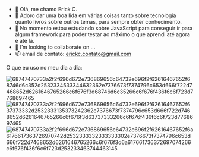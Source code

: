- 👋 Olá, me chamo Erick C.
- 👀 Adoro dar uma boa lida em várias coisas tanto sobre tecnologia quanto livros sobre outros temas, para sempre obter conhecimento.
- 🌱 No momento estou estudando sobre JavaScript para conseguir ir para algum framework para poder testar ao máximo o que aprendi até agora e até lá.
- 💞️ I’m looking to collaborate on ...
- 📫 email de contato: erickc.contato@gmail.com




O que eu uso no meu dia a dia: 
 






![68747470733a2f2f696d672e736869656c64732e696f2f62616467652f68746d6c352d2532334533344632362e7376673f7374796c653d666f722d7468652d6261646765266c6f676f3d68746d6c35266c6f676f436f6c6f723d7768697465](https://user-images.githubusercontent.com/46661756/195254175-0a0eeb29-1d2c-4050-85bf-dc285d93d4a5.svg)
![68747470733a2f2f696d672e736869656c64732e696f2f62616467652f637373332d2532333135373242362e7376673f7374796c653d666f722d7468652d6261646765266c6f676f3d63737333266c6f676f436f6c6f723d7768697465](https://user-images.githubusercontent.com/46661756/195254335-e0ec2ba4-b7e8-452a-a81e-d49c9c55093a.svg)
![68747470733a2f2f696d672e736869656c64732e696f2f62616467652f6a6176617363726970742d2532333332333333302e7376673f7374796c653d666f722d7468652d6261646765266c6f676f3d6a617661736372697074266c6f676f436f6c6f723d253233463744463145](https://user-images.githubusercontent.com/46661756/195254354-4eb30299-9f67-4e15-a68b-9ffc754b41a1.svg)
